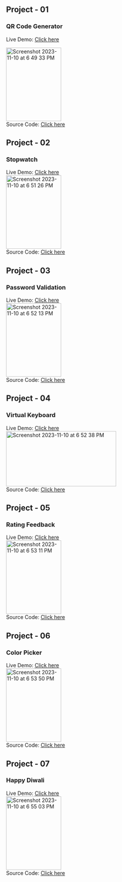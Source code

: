 ## Project - 01
### QR Code Generator
Live Demo: [Click here](https://frontend-projects-js-01.netlify.app)  <br>

<img width="150" height='200' alt="Screenshot 2023-11-10 at 6 49 33 PM" src="https://github.com/nareshkumar29/JavaScript-Projects/assets/121565671/74417efa-6ff8-40ea-9627-99475202b555">    <br>
Source Code: [Click here](https://github.com/nareshkumar29/JavaScript-Projects/tree/main/Project%20-%2001%20%20QR%20code%20Generator)


## Project - 02
### Stopwatch
Live Demo: [Click here](https://frontend-projects-js-02.netlify.app)  <br>
<img width="150" height='200' alt="Screenshot 2023-11-10 at 6 51 26 PM" src="https://github.com/nareshkumar29/JavaScript-Projects/assets/121565671/5a47d1df-be03-4de6-ac92-582cace8eac8">  <br>
Source Code: [Click here](https://github.com/nareshkumar29/JavaScript-Projects/tree/main/Project%20-%2002%20%20%20Stopwatch) 



## Project - 03
### Password Validation
Live Demo: [Click here](https://frontend-projects-js-03.netlify.app)  <br>
<img width="150" height='200' alt="Screenshot 2023-11-10 at 6 52 13 PM" src="https://github.com/nareshkumar29/JavaScript-Projects/assets/121565671/74542a47-fa8d-4634-8daa-682e103137d9">  <br>
Source Code: [Click here](https://github.com/nareshkumar29/JavaScript-Projects/tree/main/Project%20-%2003%20%20%20%20Password%20Validation) 


## Project - 04
### Virtual Keyboard
Live Demo: [Click here](https://frontend-projects-js-04.netlify.app)  <br>
<img width="300" height='150' alt="Screenshot 2023-11-10 at 6 52 38 PM" src="https://github.com/nareshkumar29/JavaScript-Projects/assets/121565671/1e81789d-16a9-4c4d-a1bf-7055805dd9d3">  <br>
Source Code: [Click here](https://github.com/nareshkumar29/JavaScript-Projects/tree/main/Project%20-%2004%20Virtual%20Keyboard) 


## Project - 05
### Rating Feedback
Live Demo: [Click here](https://frontend-projects-js-05.netlify.app)  <br>
<img width="150" height='200' alt="Screenshot 2023-11-10 at 6 53 11 PM" src="https://github.com/nareshkumar29/JavaScript-Projects/assets/121565671/37bb9090-dfd6-4918-84a9-d7049a631be7">  <br>
Source Code: [Click here](https://github.com/nareshkumar29/JavaScript-Projects/tree/main/Project%20-%2005%20Rating%20Feedback) 


## Project - 06
### Color Picker
Live Demo: [Click here](https://frontend-projects-js-06.netlify.app)  <br>
<img width="150" height='200' alt="Screenshot 2023-11-10 at 6 53 50 PM" src="https://github.com/nareshkumar29/JavaScript-Projects/assets/121565671/2081ff9e-1714-4b97-a865-191fa5d2aa64">  <br>
Source Code: [Click here](https://github.com/nareshkumar29/JavaScript-Projects/tree/main/Project%20-%2006%20Color%20Picker) 


## Project - 07
### Happy Diwali
Live Demo: [Click here](https://frontend-projects-js-01.netlify.app)  <br>
<img width="150" height='200' alt="Screenshot 2023-11-10 at 6 55 03 PM" src="https://github.com/nareshkumar29/JavaScript-Projects/assets/121565671/6dca9ba7-1380-41b3-93e2-68ae5b0976dd">  <br>
Source Code: [Click here](https://github.com/nareshkumar29/JavaScript-Projects/tree/main/Project%20-%2007%20Happy%20Diwali) 


